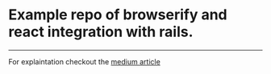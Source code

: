 # Example repo of browserify and react integration with rails.

------
For explaintation checkout the [medium article](https://medium.com/@varunraj22/ef5bc0f07cda)

